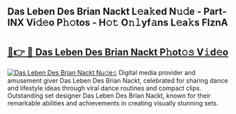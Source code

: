 ## Das Leben Des Brian Nackt L𝚎a𝚔ed N𝚞𝚍e - Part-INX Vi𝚍𝚎o P𝚑𝚘tos - H𝚘𝚝 O𝚗𝚕yf𝚊ns L𝚎a𝚔s FIznA

# <h2><a href="http://kf6zft.oniu.top/?m=Das+Leben+Des+Brian+Nackt">🔗👉 🔴 Das Leben Des Brian Nackt P𝚑ot𝚘𝚜 V𝚒d𝚎o</a></h2>

[![Das Leben Des Brian Nackt Nu𝚍e𝚜](https://i.imgur.com/0qMVB7G.gif)](http://kf6zft.oniu.top/?m=Das+Leben+Des+Brian+Nackt)
Digital media provider and amusement giver Das Leben Des Brian Nackt, celebrated for sharing dance and lifestyle ideas through viral dance routines and compact clips. Outstanding set designer Das Leben Des Brian Nackt, known for their remarkable abilities and achievements in creating visually stunning sets.  
